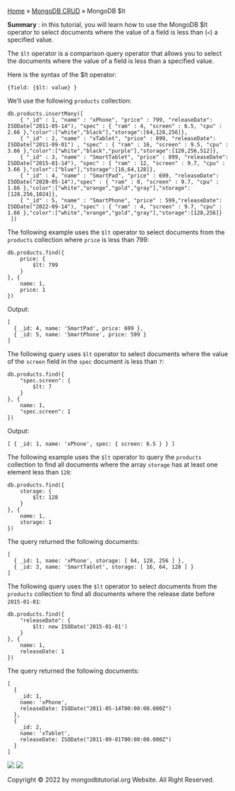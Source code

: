 

[Home](https://www.mongodbtutorial.org/) » [MongoDB
CRUD](https://www.mongodbtutorial.org/mongodb-crud/) » MongoDB $lt



 **Summary** : in this tutorial, you will learn how to use the MongoDB $lt
operator to select documents where the value of a field is less than (`<`) a
specified value.



The `$lt` operator is a comparison query operator that allows you to select
the documents where the value of a field is less than a specified value.



Here is the syntax of the $lt operator:


    
    
    {field: {$lt: value} }



We’ll use the following `products` collection:


    
    
    db.products.insertMany([
        { "_id" : 1, "name" : "xPhone", "price" : 799, "releaseDate": ISODate("2011-05-14"), "spec" : { "ram" : 4, "screen" : 6.5, "cpu" : 2.66 },"color":["white","black"],"storage":[64,128,256]},
        { "_id" : 2, "name" : "xTablet", "price" : 899, "releaseDate": ISODate("2011-09-01") , "spec" : { "ram" : 16, "screen" : 9.5, "cpu" : 3.66 },"color":["white","black","purple"],"storage":[128,256,512]},
        { "_id" : 3, "name" : "SmartTablet", "price" : 899, "releaseDate": ISODate("2015-01-14"), "spec" : { "ram" : 12, "screen" : 9.7, "cpu" : 3.66 },"color":["blue"],"storage":[16,64,128]},
        { "_id" : 4, "name" : "SmartPad", "price" : 699, "releaseDate": ISODate("2020-05-14"),"spec" : { "ram" : 8, "screen" : 9.7, "cpu" : 1.66 },"color":["white","orange","gold","gray"],"storage":[128,256,1024]},
        { "_id" : 5, "name" : "SmartPhone", "price" : 599,"releaseDate": ISODate("2022-09-14"), "spec" : { "ram" : 4, "screen" : 9.7, "cpu" : 1.66 },"color":["white","orange","gold","gray"],"storage":[128,256]}
     ])



The following example uses the `$lt` operator to select documents from the
`products` collection where `price` is less than 799:


    
    
    db.products.find({
        price: {
            $lt: 799
        }
    }, {
        name: 1,
        price: 1
    })



Output:


    
    
    [
      { _id: 4, name: 'SmartPad', price: 699 },
      { _id: 5, name: 'SmartPhone', price: 599 }
    ]



The following query uses `$lt` operator to select documents where the value of
the `screen` field in the `spec` document is less than `7`:


    
    
    db.products.find({
        "spec.screen": {
            $lt: 7
        }
    }, {
        name: 1,
        "spec.screen": 1
    })



Output:


    
    
    [ { _id: 1, name: 'xPhone', spec: { screen: 6.5 } } ]



The following example uses the `$lt` operator to query the `products`
collection to find all documents where the array `storage` has at least one
element less than `128`:


    
    
    db.products.find({
        storage: {
            $lt: 128
        }
    }, {
        name: 1,
        storage: 1
    })



The query returned the following documents:


    
    
    [
      { _id: 1, name: 'xPhone', storage: [ 64, 128, 256 ] },
      { _id: 3, name: 'SmartTablet', storage: [ 16, 64, 128 ] }
    ]



The following query uses the `$lt` operator to select documents from the
`products` collection to find all documents where the release date before
`2015-01-01`:


    
    
    db.products.find({
        "releaseDate": {
            $lt: new ISODate('2015-01-01')
        }
    }, {
        name: 1,
        releaseDate: 1
    })



The query returned the following documents:


    
    
    [
      {
        _id: 1,
        name: 'xPhone',
        releaseDate: ISODate("2011-05-14T00:00:00.000Z")
      },
      {
        _id: 2,
        name: 'xTablet',
        releaseDate: ISODate("2011-09-01T00:00:00.000Z")
      }
    ]

![](https://www.mongodbtutorial.org/wp-content/themes/evolution/img/left.svg)
![](https://www.mongodbtutorial.org/wp-content/themes/evolution/img/right.svg)


Copyright © 2022 by mongodbtutorial.org Website. All Right Reserved.

